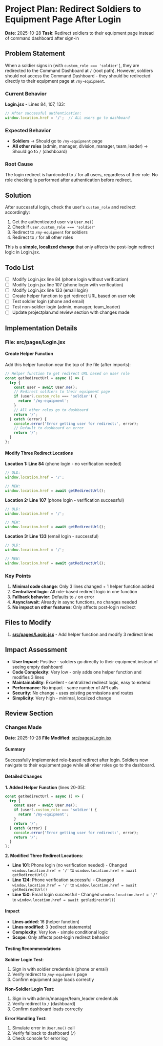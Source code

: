 # Project Plan: Redirect Soldiers to Equipment Page After Login

**Date**: 2025-10-28
**Task**: Redirect soldiers to their equipment page instead of command dashboard after sign-in

## Problem Statement

When a soldier signs in (with `custom_role === 'soldier'`), they are redirected to the Command Dashboard at `/` (root path). However, soldiers should not access the Command Dashboard - they should be redirected directly to their equipment page at `/my-equipment`.

### Current Behavior

**Login.jsx** - Lines 84, 107, 133:
```javascript
// After successful authentication:
window.location.href = '/';  // ALL users go to dashboard
```

### Expected Behavior

- **Soldiers** → Should go to `/my-equipment` page
- **All other roles** (admin, manager, division_manager, team_leader) → Should go to `/` (dashboard)

### Root Cause

The login redirect is hardcoded to `/` for all users, regardless of their role. No role checking is performed after authentication before redirect.

## Solution

After successful login, check the user's `custom_role` and redirect accordingly:

1. Get the authenticated user via `User.me()`
2. Check if `user.custom_role === 'soldier'`
3. Redirect to `/my-equipment` for soldiers
4. Redirect to `/` for all other roles

This is a **simple, localized change** that only affects the post-login redirect logic in Login.jsx.

## Todo List

- [ ] Modify Login.jsx line 84 (phone login without verification)
- [ ] Modify Login.jsx line 107 (phone login with verification)
- [ ] Modify Login.jsx line 133 (email login)
- [ ] Create helper function to get redirect URL based on user role
- [ ] Test soldier login (phone and email)
- [ ] Test non-soldier login (admin, manager, team_leader)
- [ ] Update projectplan.md review section with changes made

## Implementation Details

### File: src/pages/Login.jsx

#### Create Helper Function

Add this helper function near the top of the file (after imports):

```javascript
// Helper function to get redirect URL based on user role
const getRedirectUrl = async () => {
  try {
    const user = await User.me();
    // Redirect soldiers to their equipment page
    if (user?.custom_role === 'soldier') {
      return '/my-equipment';
    }
    // All other roles go to dashboard
    return '/';
  } catch (error) {
    console.error('Error getting user for redirect:', error);
    // Default to dashboard on error
    return '/';
  }
};
```

#### Modify Three Redirect Locations

**Location 1: Line 84** (phone login - no verification needed)
```javascript
// OLD:
window.location.href = '/';

// NEW:
window.location.href = await getRedirectUrl();
```

**Location 2: Line 107** (phone login - verification successful)
```javascript
// OLD:
window.location.href = '/';

// NEW:
window.location.href = await getRedirectUrl();
```

**Location 3: Line 133** (email login - successful)
```javascript
// OLD:
window.location.href = '/';

// NEW:
window.location.href = await getRedirectUrl();
```

### Key Points

1. **Minimal code change**: Only 3 lines changed + 1 helper function added
2. **Centralized logic**: All role-based redirect logic in one function
3. **Fallback behavior**: Defaults to `/` on error
4. **Async/await**: Already in async functions, no changes needed
5. **No impact on other features**: Only affects post-login redirect

## Files to Modify

1. **[src/pages/Login.jsx](src/pages/Login.jsx:20-383)** - Add helper function and modify 3 redirect lines

## Impact Assessment

- **User Impact**: Positive - soldiers go directly to their equipment instead of seeing empty dashboard
- **Code Complexity**: Very low - only adds one helper function and modifies 3 lines
- **Maintainability**: Excellent - centralized redirect logic, easy to extend
- **Performance**: No impact - same number of API calls
- **Security**: No change - uses existing permissions and routes
- **Simplicity**: Very high - minimal, localized change

## Review Section

### Changes Made

**Date**: 2025-10-28
**File Modified**: [src/pages/Login.jsx](src/pages/Login.jsx)

#### Summary
Successfully implemented role-based redirect after login. Soldiers now navigate to their equipment page while all other roles go to the dashboard.

#### Detailed Changes

**1. Added Helper Function** (lines 20-35):
```javascript
const getRedirectUrl = async () => {
  try {
    const user = await User.me();
    if (user?.custom_role === 'soldier') {
      return '/my-equipment';
    }
    return '/';
  } catch (error) {
    console.error('Error getting user for redirect:', error);
    return '/';
  }
};
```

**2. Modified Three Redirect Locations**:
- **Line 101**: Phone login (no verification needed) - Changed `window.location.href = '/'` to `window.location.href = await getRedirectUrl()`
- **Line 124**: Phone verification successful - Changed `window.location.href = '/'` to `window.location.href = await getRedirectUrl()`
- **Line 150**: Email login successful - Changed `window.location.href = '/'` to `window.location.href = await getRedirectUrl()`

#### Impact
- **Lines added**: 16 (helper function)
- **Lines modified**: 3 (redirect statements)
- **Complexity**: Very low - simple conditional logic
- **Scope**: Only affects post-login redirect behavior

#### Testing Recommendations

**Soldier Login Test**:
1. Sign in with soldier credentials (phone or email)
2. Verify redirect to `/my-equipment` page
3. Confirm equipment page loads correctly

**Non-Soldier Login Test**:
1. Sign in with admin/manager/team_leader credentials
2. Verify redirect to `/` (dashboard)
3. Confirm dashboard loads correctly

**Error Handling Test**:
1. Simulate error in `User.me()` call
2. Verify fallback to dashboard (`/`)
3. Check console for error log
